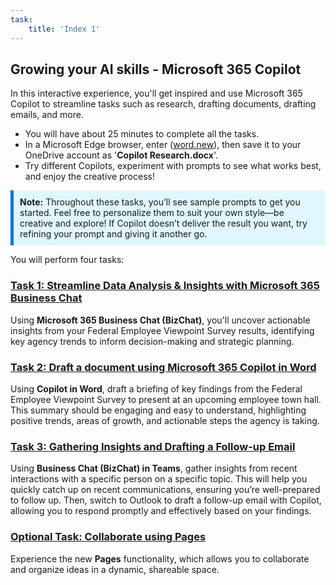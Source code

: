 ```yaml
---
task:
    title: 'Index 1'
---
```


## Growing your AI skills - Microsoft 365 Copilot

In this interactive experience, you'll get inspired and use Microsoft 365 Copilot to streamline tasks such as research, drafting documents, drafting emails, and more.

- You will have about 25 minutes to complete all the tasks.
- In a Microsoft Edge browser, enter (<a href="https://word.new" target="_blank">word.new</a>), then save it to your OneDrive account as '**Copilot Research.docx**'.
- Try different Copilots, experiment with prompts to see what works best, and enjoy the creative process!

<div style="background-color: #e0f7ff; padding: 10px; border-left: 5px solid #0078D4;">
<strong>Note:</strong> Throughout these tasks, you’ll see sample prompts to get you started. Feel free to personalize them to suit your own style—be creative and explore! If Copilot doesn’t deliver the result you want, try refining your prompt and giving it another go.
</div>

You will perform four tasks:

### [Task 1: Streamline Data Analysis & Insights with Microsoft 365 Business Chat](https://microsoftlearning.github.io/Microsoft-Copilot-Immersion-Experience-GOV/Instructions/Labs/Gov_Licensed/Task_1.html)

Using **Microsoft 365 Business Chat (BizChat)**, you'll uncover actionable insights from your Federal Employee Viewpoint Survey results, identifying key agency trends to inform decision-making and strategic planning.

### [Task 2: Draft a document using Microsoft 365 Copilot in Word](https://microsoftlearning.github.io/Microsoft-Copilot-Immersion-Experience-GOV/Instructions/Labs/Gov_Licensed/Task_2.html)

Using **Copilot in Word**, draft a briefing of key findings from the Federal Employee Viewpoint Survey to present at an upcoming employee town hall. This summary should be engaging and easy to understand, highlighting positive trends, areas of growth, and actionable steps the agency is taking.

### [Task 3: Gathering Insights and Drafting a Follow-up Email](https://microsoftlearning.github.io/Microsoft-Copilot-Immersion-Experience-GOV/Instructions/Labs/Gov_Licensed/Task_3.html)

Using **Business Chat (BizChat) in Teams**, gather insights from recent interactions with a specific person on a specific topic. This will help you quickly catch up on recent communications, ensuring you’re well-prepared to follow up. Then, switch to Outlook to draft a follow-up email with Copilot, allowing you to respond promptly and effectively based on your findings.

### [Optional Task: Collaborate using Pages](https://microsoftlearning.github.io/Microsoft-Copilot-Immersion-Experience-GOV/Instructions/Labs/Gov_Licensed/Optional_Task_1.html)

Experience the new **Pages** functionality, which allows you to collaborate and organize ideas in a dynamic, shareable space.
